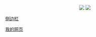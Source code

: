 <p align="center">
  <a href="http://mail.qq.com/cgi-bin/qm_share?t=qm_mailme&email=gfnl5bOxs7fB8PCv4u7s" target="_blank"><img src="https://img.shields.io/badge/Email-xdd2026%40qq.com-green.svg"></a>   
  <a href=http://wpa.qq.com/msgrd?v=1&uin=1837990190&site=qq&menu=yes" target="_blank"><img src="https://img.shields.io/badge/QQ-1837990190-brightgreen"></a>

</p>

  <span id="busuanzi_container_site_pv" style='display:none'>
本站总访问量：<span id="busuanzi_value_site_pv"></span> 次
</span>









[侧边栏](_sidebar.md)

[我的网页](md_file/001my_url.md)

